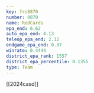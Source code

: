 ```yaml
---
key: frc8870
number: 8870
name: RedCards
epa_end: 6.62
auto_epa_end: 4.13
teleop_epa_end: 2.12
endgame_epa_end: 0.37
winrate: 0.4444
district_epa_rank: 1557
district_epa_percentile: 0.1355
type: Team
---
```

[[2024casd]]
